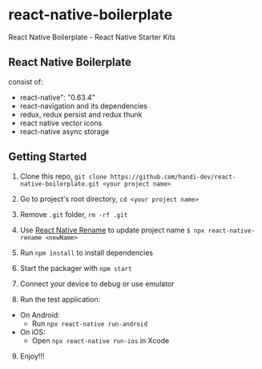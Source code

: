 # react-native-boilerplate

React Native Boilerplate - React Native Starter Kits

## React Native Boilerplate

consist of:

- react-native": "0.63.4"
- react-navigation and its dependencies
- redux, redux persist and redux thunk
- react native vector icons
- react-native async storage

## Getting Started

1. Clone this repo, `git clone https://github.com/handi-dev/react-native-boilerplate.git <your project name>`
2. Go to project's root directory, `cd <your project name>`
3. Remove `.git` folder, `rm -rf .git`
4. Use [React Native Rename](https://github.com/junedomingo/react-native-rename) to update project name `$ npx react-native-rename <newName>`
5. Run `npm install` to install dependencies

6. Start the packager with `npm start`
7. Connect your device to debug or use emulator
8. Run the test application:

- On Android:
  - Run `npx react-native run-android`
- On iOS:
  - Open `npx react-native run-ios` in Xcode

9. Enjoy!!!
